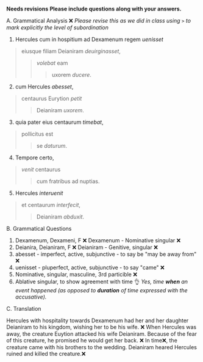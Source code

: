 **Needs revisions**
**Please include questions along with your answers.**


A. Grammatical Analysis  ❌ *Please revise this as we did in class using `>` to mark explicitly the level of subordination*

1. Hercules cum in hospitium ad Dexamenum regem *uenisset* 
> eiusque filiam Deianiram *deuirginasset*, 
>> *volebat* eam 
>>> uxorem *ducere*. 

2. cum Hercules *abesset*, 
> centaurus Eurytion *petit* 
>> Deianiram *uxorem*. 

3. quia pater eius centaurum *timebat*, 
> pollicitus est 
>> se *daturum*.

4. Tempore certo, 
> *venit* centaurus 
>> cum fratribus ad nuptias. 

5. Hercules *interuenit* 
> et centaurum *interfecit*, 
>> Deianiram *abduxit*.

B. Grammatical Questions

1. Dexamenum, Dexameni, F ❌
  Dexamenum - Nominative singular ❌
2. Deianira, Deianiram, F ❌
  Deianiram - Genitive, singular ❌
3. abesset - imperfect, active, subjunctive - to say be "may be away from" ❌
4. uenisset - pluperfect, active, subjunctive - to say "came" ❌
5. Nominative, singular, masculine, 3rd particible  ❌
6. Ablative singular, to show agreement with time 👌 *Yes, time **when** an event happened (as opposed to **duration** of time expressed with the accusative).*

C. Translation

Hercules with hospitality towards Dexamenum had her and her daughter Deianiram to his kingdom, wishing her to be his wife. ❌
When Hercules was away, the creature Euytion attacked his wife Deianiram.
Because of the fear of this creature, he promised he would get her back. ❌
In time❌, the creature came with his brothers to the wedding. 
Deianiram heared Hercules ruined and killed the creature.❌
